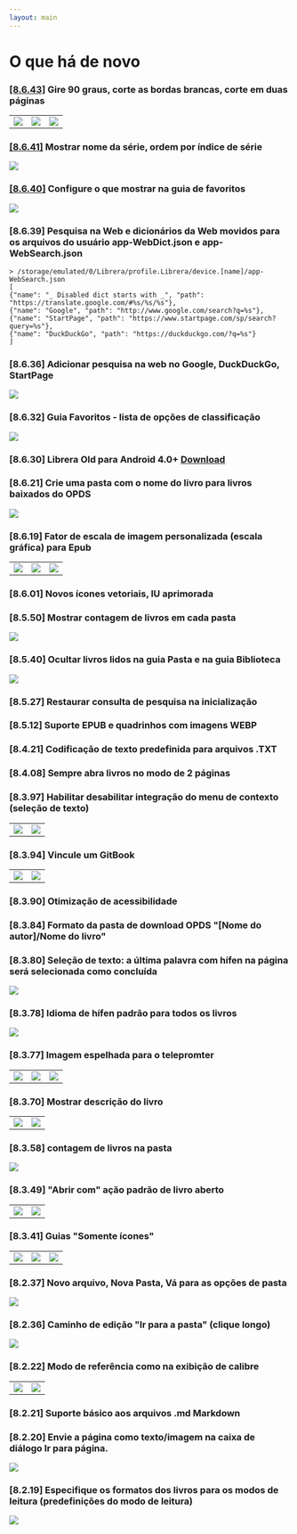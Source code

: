 ```yaml
---
layout: main
---
```


# O que há de novo

### [[8.6.43]](/download/pt) Gire 90 graus, corte as bordas brancas, corte em duas páginas

||||
|-|-|-|
|![](8.6.43a.png)|![](8.6.43b.png)|![](8.6.43c.png)|

### [[8.6.41]](/download/pt) Mostrar nome da série, ordem por índice de série
<img class="i" src="8.6.41.png" />

### [[8.6.40]](/download/pt) Configure o que mostrar na guia de favoritos
<img class="i" src="8.6.40.png" />

### [8.6.39] Pesquisa na Web e dicionários da Web movidos para os arquivos do usuário app-WebDict.json e app-WebSearch.json

```
> /storage/emulated/0/Librera/profile.Librera/device.[name]/app-WebSearch.json
[
{"name": "_ Disabled dict starts with _", "path": "https://translate.google.com/#%s/%s/%s"},
{"name": "Google", "path": "http://www.google.com/search?q=%s"},
{"name": "StartPage", "path": "https://www.startpage.com/sp/search?query=%s"},
{"name": "DuckDuckGo", "path": "https://duckduckgo.com/?q=%s"}
]
```

### [8.6.36] Adicionar pesquisa na web no Google, DuckDuckGo, StartPage
<img class="i" src="8.6.36.png" />


### [8.6.32] Guia Favoritos - lista de opções de classificação
<img class="i" src="8.6.32.png" />

### [8.6.30] Librera Old para Android 4.0+ [Download](https://github.com/foobnix/LibreraReader/releases/)
### [8.6.21] Crie uma pasta com o nome do livro para livros baixados do OPDS
<img class="i" src="8.6.21.png" />

### [8.6.19] Fator de escala de imagem personalizada (escala gráfica) para Epub

||||
|-|-|-|
|![](8.6.19a.png)|![](8.6.19.png)|![](8.6.19b.png)|

### [8.6.01] Novos ícones vetoriais, IU aprimorada
### [8.5.50] Mostrar contagem de livros em cada pasta
<img class="i" src="8.5.50.png" />

### [8.5.40] Ocultar livros lidos na guia Pasta e na guia Biblioteca
<img class="i" src="8.5.40.png" />


### [8.5.27] Restaurar consulta de pesquisa na inicialização

### [8.5.12] Suporte EPUB e quadrinhos com imagens WEBP
### [8.4.21] Codificação de texto predefinida para arquivos .TXT
### [8.4.08] Sempre abra livros no modo de 2 páginas

### [8.3.97] Habilitar desabilitar integração do menu de contexto (seleção de texto)
|||
|-|-|
|![](8.3.97a.png)|![](8.3.97b.png)|

### [8.3.94] Vincule um GitBook

|||
|-|-|
|![](8.3.94a.png)|![](8.3.94b.png)|

### [8.3.90] Otimização de acessibilidade

### [8.3.84] Formato da pasta de download OPDS &quot;[Nome do autor]/Nome do livro&quot;

### [8.3.80] Seleção de texto: a última palavra com hífen na página será selecionada como concluída

<img class="i" src="8.3.80.png" />

### [8.3.78] Idioma de hífen padrão para todos os livros

<img class="i" src="8.3.78.png" />

### [8.3.77] Imagem espelhada para o telepromter

||||
|-|-|-|
|![](8.3.77c.jpg)|![](8.3.77a.jpg)|![](8.3.77b.jpg)|

### [8.3.70] Mostrar descrição do livro

|||
|-|-|
|![](8.3.70a.jpg)|![](8.3.70b.jpg)|


### [8.3.58] contagem de livros na pasta

<img class="i" src="8.3.58.jpg" />

### [8.3.49] &quot;Abrir com&quot; ação padrão de livro aberto

|||
|-|-|
|![](8.3.49a.jpg)|![](8.3.49b.jpg)|


### [8.3.41] Guias &quot;Somente ícones&quot;

||||
|-|-|-|
|![](8.3.41a.jpg)|![](8.3.41b.jpg)|![](8.3.41c.jpg)|


### [8.2.37] Novo arquivo, Nova Pasta, Vá para as opções de pasta

<img class="i" src="8.2.37.jpg" />

### [8.2.36] Caminho de edição &quot;Ir para a pasta&quot; (clique longo)

<img class="i" src="8.2.36.jpg" />


### [8.2.22] Modo de referência como na exibição de calibre

|||
|-|-|
|![](8.2.22a.jpg)|![](8.2.22b.jpg)|

### [8.2.21] Suporte básico aos arquivos .md Markdown

### [8.2.20] Envie a página como texto/imagem na caixa de diálogo Ir para página.

<img class="i" src="8.2.20.jpg" />

### [8.2.19] Especifique os formatos dos livros para os modos de leitura (predefinições do modo de leitura)

<img class="i" src="8.2.19.png" />
